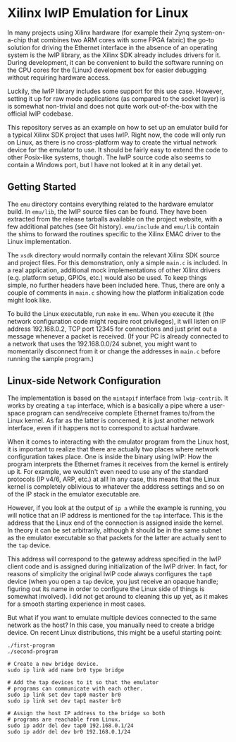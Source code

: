 Xilinx lwIP Emulation for Linux
===============================

In many projects using Xilinx hardware (for example their Zynq system-on-a-chip
that combines two ARM cores with some FPGA fabric) the go-to solution for
driving the Ethernet interface in the absence of an operating system is the lwIP
library, as the Xilinx SDK already includes drivers for it. During development,
it can be convenient to build the software running on the CPU cores for the
(Linux) development box for easier debugging without requiring hardware access.

Luckily, the lwIP library includes some support for this use case. However,
setting it up for raw mode applications (as compared to the socket layer) is
is somewhat non-trivial and does not quite work out-of-the-box with the official
lwIP codebase.

This repository serves as an example on how to set up an emulator build for a
typical Xilinx SDK project that uses lwIP. Right now, the code will only
run on Linux, as there is no cross-platform way to create the virtual network
device for the emulator to use. It should be fairly easy to extend the code to
other Posix-like systems, though. The lwIP source code also seems to contain a
Windows port, but I have not looked at it in any detail yet.


Getting Started
---------------

The `emu` directory contains everything related to the hardware emulator build.
In `emu/lib`, the lwIP source files can be found. They have been extracted from
the release tarballs available on the project website, with a few additional
patches (see Git history). `emu/include` and `emu/lib` contain the shims to
forward the routines specific to the Xilinx EMAC driver to the Linux
implementation.

The `xsdk` directory would normally contain the relevant Xilinx SDK source and
project files. For this demonstration, only a simple `main.c` is included. In
a real application, additional mock implementations of other Xilinx drivers
(e.g. platform setup, GPIOs, etc.) would also be used. To keep things simple,
no further headers have been included here. Thus, there are only a couple of
comments in `main.c` showing how the platform initialization code might look
like.

To build the Linux executable, run `make` in `emu`. When you execute it (the
network configuration code might require root privileges), it will listen on
IP address 192.168.0.2, TCP port 12345 for connections and just print out a
message whenever a packet is received. (If your PC is already connected to a
network that uses the 192.168.0.0/24 subnet, you might want to momentarily
disconnect from it or change the addresses in `main.c` before running the
sample program.)


Linux-side Network Configuration
--------------------------------

The implementation is based on the `mintapif` interface from `lwip-contrib`. It
works by creating a `tap` interface, which is a basically a pipe where a
user-space program can send/receive complete Ethernet frames to/from the Linux
kernel. As far as the latter is concerned, it is just another network interface,
even if it happens not to correspond to actual hardware.

When it comes to interacting with the emulator program from the Linux host, it
is important to realize that there are actually two places where network
configuration takes place. One is inside the binary using lwIP: How the program
interprets the Ethernet frames it receives from the kernel is entirely up it.
For example, we wouldn't even need to use any of the standard protocols (IP v4/6,
ARP, etc.) at all! In any case, this means that the Linux kernel is completely
oblivious to whatever the adddress settings and so on of the IP stack in the
emulator executable are.

However, if you look at the output of `ip a` while the example is running, you
will notice that an IP address is mentioned for the `tap` interface. This is the
address that the Linux end of the connection is assigned inside the kernel. In
theory it can be set arbitrarily, although it should be in the same subnet as
the emulator executable so that packets for the latter are actually sent to the
`tap` device.

This address will correspond to the gateway address specified in the lwIP client
code and is assigned during initialization of the lwIP driver. In fact, for
reasons of simplicity the original lwIP code always configures the `tap0` device
(when you open a `tap` device, you just receive an opaque handle; figuring out
its name in order to configure the Linux side of things is somewhat involved).
I did not get around to cleaning this up yet, as it makes for a smooth starting
experience in most cases.

But what if you want to emulate multiple devices connected to the same network
as the host? In this case, you manually need to create a bridge device. On
recent Linux distributions, this might be a useful starting point:


```
./first-program
./second-program

# Create a new bridge device.
sudo ip link add name br0 type bridge

# Add the tap devices to it so that the emulator
# programs can communicate with each other.
sudo ip link set dev tap0 master br0
sudo ip link set dev tap1 master br0

# Assign the host IP address to the bridge so both
# programs are reachable from Linux.
sudo ip addr del dev tap0 192.168.0.1/24
sudo ip addr del dev br0 192.168.0.1/24
```
